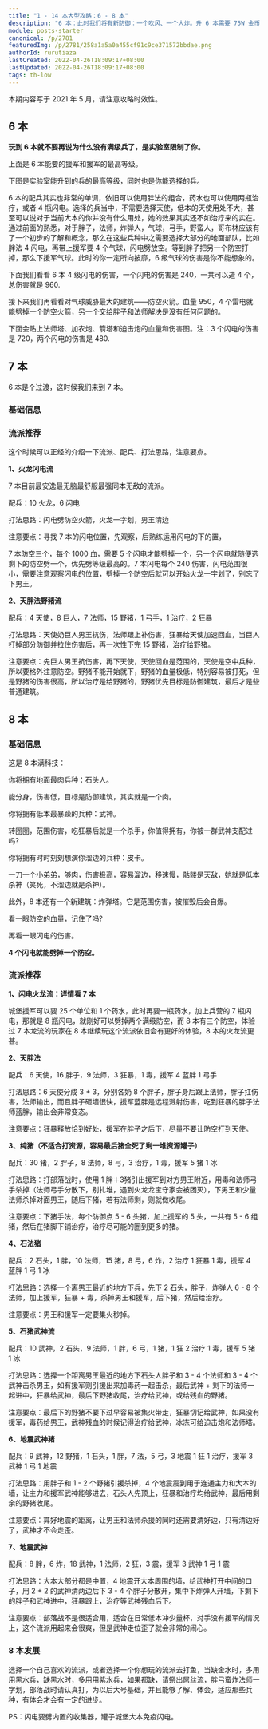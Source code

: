 ```yaml
---
title: "1 - 14 本大型攻略：6 - 8 本"
description: "6 本：此时我们将有新防御：一个吹风、一个大炸。升 6 本需要 75W 金币，5 本最高能存 100W，直接穷。这个 BUFF 持续 3 天。3 级城堡还挺贵，需要 80W 金，人口也增加到 20，可以要一条火龙。4 级实验室是一定要升的。我们将拥有新兵种：天使。"
module: posts-starter
canonical: /p/2781
featuredImg: /p/2781/258a1a5a0a455cf91c9ce371572bbdae.png
authorId: rurutiaza
lastCreated: 2022-04-26T18:09:17+08:00
lastUpdated: 2022-04-26T18:09:17+08:00
tags: th-low
---
```


本期内容写于 2021 年 5 月，请注意攻略时效性。

## 6 本

<Pic src="/p/2781/a5e533048d0e7876d7b75ff2a30dd74a.png" width="939" height="1313" alt="此时我们将有新防御：一个吹风、一个大炸。升 6 本需要 75W 金币，5 本最高能存 100W，直接穷。这个 BUFF 持续 3 天。3 级城堡还挺贵，需要 80W 金，人口也增加到 20，可以要一条火龙。4 级实验室是一定要升的。我们将拥有新兵种：天使。" maxWidth="600px" :lazyLoading="false" />
<Pic src="/p/2781/064dbe05b9eaa99fb2295c1433b03331.png" width="1018" height="284" alt="6 本可以要到的最高等级援兵" maxWidth="680px" />

**玩到 6 本就不要再说为什么没有满级兵了，是实验室限制了你。**

上面是 6 本能要的援军和援军的最高等级。

下图是实验室能升到的兵的最高等级，同时也是你能选择的兵。

<Pic src="/p/2781/6f0b16d7fc63d8dd792982da577fc1ae.png" width="850" height="432" alt="实验室能升到的兵的最高等级" maxWidth="340px" />

6 本的配兵其实也非常的单调，依旧可以使用胖法的组合，药水也可以使用两瓶治疗，或者 4 瓶闪电。选择的兵当中，不需要选择天使，低本的天使用处不大，甚至可以说对于当前大本的你并没有什么用处，她的效果其实还不如治疗来的实在。通过前面的熟悉，对于胖子，法师，炸弹人，气球，弓手，野蛮人，哥布林应该有了一个初步的了解和概念，那么在这些兵种中之需要选择大部分的地面部队，比如胖法 4 闪电，再带上援军要 4 个气球，闪电劈放空。等到胖子把另一个防空打掉，那么下援军气球。此时的你一定所向披靡，6 级气球的伤害是你不能想象的。

下面我们看看 6 本 4 级闪电的伤害，一个闪电的伤害是 240，一共可以造 4 个，总伤害就是 960.

<Pic src="/p/2781/f217e0301fbed02cc9912ac42b6e3622.png" width="368" height="181" alt="4 级雷电法术：总伤害 240，升级费用 10000 圣水" maxWidth="300px" />

接下来我们再看看对气球威胁最大的建筑——防空火箭。血量 950，4 个雷电就能劈掉一个防空火箭，另一个交给胖子和法师解决是没有任何问题的。

<Pic src="/p/2781/ee2064a4989c174afb6d6109f7bbd290.png" width="415" height="258" alt="4 级防空火箭：每秒伤害 160，生命值 950" maxWidth="300px" />

下面会贴上法师塔、加农炮、箭塔和迫击炮的血量和伤害图。注：3 个闪电的伤害是 720，两个闪电的伤害是 480.

<Pic src="/p/2781/ccf99ef221fba67dbb533f84ac8351a2.png" width="1432" height="301" alt="3 级法师塔每秒伤害 16，血量 680，3 闪可搞定；7 级加农炮秒伤 40，血量 730，4 闪；7 级箭塔秒伤 42，血量 630，3 闪，4 级迫击炮秒伤 7，血量 550" maxWidth="900px" />

## 7 本

6 本是个过渡，这时候我们来到 7 本。

### 基础信息

<Pic src="/p/2781/9fa52f6d15b6d8fb3ace6fb4c6e574d8.png" width="1156" height="1144" alt="7 本我们就会有一个蛮王（男王），开始拥有黑水和黑水兵，还有最后一个兵营。此时 7 本将会拥有 200 人口的兵能用，也会有一个新的训练营——暗黑训练营，就是训练黑水兵的。黑水兵：用暗黑重油训练的兵，比如野猪和苍蝇（亡灵）。" maxWidth="600px" />
<Pic src="/p/2781/258a1a5a0a455cf91c9ce371572bbdae.png" width="1137" height="894" alt="这个玩意就是暗黑重油，你未来的日子将会被黑水永远地支配。7 本我们将迎来一个强势的兵种：火龙。7 本你的实验室可以升级这些东西。" maxWidth="600px" />
<Pic src="/p/2781/8adee8ee501735787d8ace37fdd97fad.png" width="1112" height="1207" alt="而你，将拥有 7 本最高等级是 Lv 5 的英雄：蛮王。没错，他就是你第一个英雄，背对着你，很傲娇。你想看他的真面目吗，就是不给你看。黑油吃得多，地位最低，专职清边，女巫基友，官方亲儿子。皮肤最多，也刷新了我们玩家的审美底线。作为前期唯一的英雄，伤害不光挺高，而且还能扛。" maxWidth="600px" />

### 流派推荐

这个时候可以正经的介绍一下流派、配兵、打法思路，注意要点。

<Pic src="/p/2781/23d24f6596e4a62fc51b6ba1ca80f17d.png" width="1652" height="485" alt="火龙闪电流配兵：10 龙 6 闪。天胖法野猪流配兵：4 天使、8 巨人、15 野猪、7 法师、1 弓箭、1 疗伤、2 狂暴。" />

**1、火龙闪电流**

7 本目前最安逸最无脑最舒服最强同本无敌的流派。

配兵：10 火龙，6 闪电

打法思路：闪电劈防空火箭，火龙一字划，男王清边

注意要点：寻找 7 本的闪电位置，先观察，后熟练运用闪电的下的置，

7 本防空三个，每个 1000 血，需要 5 个闪电才能劈掉一个，另一个闪电就随便选剩下的防空劈一个，优先劈等级最高的。7 本闪电每个 240 伤害，闪电范围很小，需要注意观察闪电的位置，劈掉一个防空后就可以开始火龙一字划了，别忘了下男王。

**2、天胖法野猪流**

配兵：4 天使，8 巨人，7 法师，15 野猪，1 弓手，1 治疗，2 狂暴

打法思路：天使奶巨人男王抗伤，法师跟上补伤害，狂暴给天使加速回血，当巨人打掉部分防御并拉住伤害后，再一次性下完 15 野猪，治疗给野猪。

注意要点：先巨人男王抗伤害，再下天使，天使回血是范围的，天使是空中兵种，所以要格外注意防空。野猪不能开始就下，野猪的血量极低，特别容易被打死，但是野猪的伤害很高，所以治疗是给野猪的，野猪优先目标是防御建筑，最后才是些普通建筑。

## 8 本

### 基础信息

这是 8 本满科技：

<Pic src="/p/2781/33f5a6571659f5c6dbb5fef809aacc53.png" width="1333" height="494" alt="8 本满科技" />

你将拥有地面最肉兵种：石头人。

能分身，伤害低，目标是防御建筑，其实就是一个肉。

<Pic src="/p/2781/e7a62a98e39e29413cf677bc72a3e50e.png" width="510" height="366" alt="石头人图示" />

你将拥有低本最暴躁的兵种：武神。

转圈圈，范围伤害，吃狂暴后就是一个杀手，你值得拥有，你被一群武神支配过吗?

<Pic src="/p/2781/7df5aff995e9e8ebe8f6439bc5bf0a9f.png" width="512" height="381" alt="武神图示" />

你将拥有时时刻刻想演你溜边的兵种：皮卡。

一刀一个小弟弟，够肉，伤害极高，容易溜边，移速慢，骷髅是天敌，她就是低本杀神（笑死，不溜边就是杀神）。

<Pic src="/p/2781/1214951b058b4ce913b4fde5b8efbb19.png" width="503" height="345" alt="皮卡图示" />

此外，8 本还有一个新建筑：炸弹塔。它是范围伤害，被摧毁后会自爆。

看一眼防空的血量，记住了吗?

<Pic src="/p/2781/3c326322bf3f1d7467012392a47ab727.png" width="603" height="418" alt="6 级防空火箭的血量：1050" />

再看一眼闪电的伤害。

<Pic src="/p/2781/85cc2ac00e6fb1b4359d5ea2c1fd10e7.png" width="614" height="446" alt="5 级闪电的伤害：270" />

**4 个闪电就能劈掉一个防空。**

### 流派推荐

**1、闪电火龙流：详情看 7 本**

<Pic src="/p/2781/318f711949d3c895c347eb8155a53d6b.png" width="1320" height="570" alt="8 本推荐的第一个流派：火龙闪电流，配兵 10 龙 7 闪，攻略同 7 本，略过具体攻略。闪电尽可能地劈掉包括防空在内的更多防御建筑。城堡援军 5 气球 1 闪电，或者 1 龙 1 球 1 闪。" class="cp-img-troop-matching" imgStyle="height: 240px" />

城堡援军可以要 25 个单位和 1 个药水，此时再要一瓶药水，加上兵营的 7 瓶闪电，那就是 8 瓶闪电，就刚好可以劈掉两个满级防空，而 8 本有三个防空，体验过 7 本龙流的玩家在 8 本继续玩这个流派依旧会有更好的体验，8 本的火龙流更甚。

**2、天胖法**

<Pic src="/p/2781/e9e7c1ff4e2008853815caae171e7b65.png" width="746" height="166" alt="" class="cp-img-troop-matching" imgStyle="height: 120px" />

配兵：6 天使，16 胖子，9 法师，3 狂暴，1 毒，援军 4 蓝胖 1 弓手

打法思路：6 天使分成 3 + 3，分别各奶 8 个胖子，胖子身后跟上法师，胖子扛伤害，法师输出，而且胖子砸墙很快，援军蓝胖是远程溅射伤害，吃到狂暴的胖子法师蓝胖，输出会非常变态。

注意要点：狂暴释放恰到好处，援军在胖子之后下，尽量不要让防空打到天使。

**3、纯猪（不适合打资源，容易最后猪全死了剩一堆资源罐子）**

<Pic src="/p/2781/6c402b0d528155bc0ee0539b873d8614.png" width="1304" height="246" alt="" class="cp-img-troop-matching" imgStyle="height: 120px" />

配兵：30 猪，2 胖子，8 法师，8 弓，3 治疗，1 毒，援军 5 猪 1 冰

打法思路：打部落战时，使用 1 胖＋3猪引出援军到对方男王附近，用毒和法师弓手杀掉（法师弓手分散下，别扎堆，遇到火龙龙宝守家会被团灭），下男王和少量法师杀掉对面男王，随后下猪，若有法师剩，则就做收尾。

注意要点：下猪手法，每个防御点 5 - 6 头猪，加上援军的 5 头，一共有 5 - 6 组猪，然后在猪脚下铺治疗，治疗尽可能的圈到更多的猪。

**4、石法猪**

<Pic src="/p/2781/e349928e513ba81fe530a25d726b420f.png" width="1305" height="253" alt="" class="cp-img-troop-matching" imgStyle="height: 120px" />

配兵：2 石头，1 胖，10 法师，15 猪，8 弓，6 炸，2 治疗 1 狂暴 1 毒，援军 4 蓝胖 1 弓 1 冰

打法思路：选择一个离男王最近的地方下兵，先下 2 石头，胖子，炸弹人 6 - 8 个法师，加上援军，狂暴 + 毒，杀掉男王和援军，后下猪，然后给治疗。

注意要点：男王和援军一定要集火秒掉。

**5、石猪武神流**

<Pic src="/p/2781/5002d0e480ef70844b1a3fb6c1f22440.png" width="835" height="195" alt="" class="cp-img-troop-matching" imgStyle="height: 150px" />

配兵：10 武神，2 石头，9 法师，1 胖，6 弓，1 猪，1 狂 2 治疗 1 毒，援军 5 猪 1 冰

打法思路：选择一个距离男王最近的地方下石头人胖子和 3 - 4 个法师和 3 - 4 个武神击杀男王，如有援军则引援出来加毒药一起击杀，最后武神 + 剩下的法师一起进中，狂暴给武神，最后下野猪收尾，治疗给武神，或给残血的野猪。

注意要点：最后下的野猪不要下过早容易被集火带走，狂暴切记给武神，如果没有援军，毒药给男王，武神残血的时候记得治疗给武神，冰冻可给迫击炮和法师塔。

**6、地震武神猪**

<Pic src="/p/2781/4d86523065005db660814bc354f93a0f.png" width="1309" height="225" alt="" class="cp-img-troop-matching" imgStyle="height: 120px" />

配兵：9 武神，12 野猪，1 石头，1 胖，7 法，5 弓，3 地震 1 狂 1 治疗，援军 3 武神 1 弓 1 地震

打法思路：用胖子和 1 - 2 个野猪引援杀掉，4 个地震震到用于连通主力和大本的墙，让主力和援军武神能够进去，石头人先顶上，狂暴和治疗均给武神，最后用剩余的野猪收尾。

注意要点：算好地震的距离，让男王和法师杀援的同时还需要清好边，只有清边好了，武神才不会走歪。

**7、地震武神**

<Pic src="/p/2781/a7c5189d6c73d68d585e7b153a3c0fbb.png" width="1299" height="222" alt="" class="cp-img-troop-matching" imgStyle="height: 120px" />

配兵：8 胖，6 炸，18 武神，1 法师，2 狂，3 震，援军 3 武神 1 弓 1 震

打法思路：大本大部分都是中置，4 地震开大本周围的墙，给武神打开中间的口子，用 2 + 2 的武神清两边后下 3 - 4 个胖子分散开，集中下炸弹人开墙，下剩下的胖子和武神进中，狂暴跟上，治疗等武神残血后下。

注意要点：部落战不是很适合用，适合在日常低本冲少量杯，对手没有援军的情况上，这个流派用起来会很爽，但是武神走位歪了就会非常的闹心。

### 8 本发展

选择一个自己喜欢的流派，或者选择一个你想玩的流派去打鱼，当缺金水时，多用用黑水兵，缺黑水时，多用用紫水兵，如果都缺，请祭出屌丝流，胖弓蛮炸法师一字划，部落战时请认真打，为以后大号基础，并且能够了解、体会，适应那些兵种，有体会才会有一定的进步。

PS：闪电要劈内置的收集器，罐子城堡大本免疫闪电。

<Pic src="/p/2781/e6774ac4652fed215509ebac1a8025f0.png" width="1193" height="295" alt="8 本胖蛮弓打鱼配兵：12 巨人、12 炸弹人、30 野蛮人、62 弓箭、6 法师、7 闪电，援军 1 弓箭、8 超哥、1 闪电。" class="cp-img-troop-matching" imgStyle="height: 120px" />